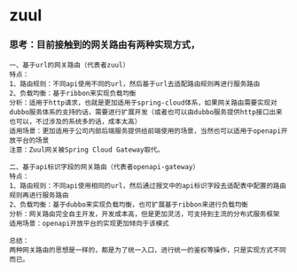 # zuul

### 思考：目前接触到的网关路由有两种实现方式，
    一、基于url的网关路由（代表者zuul）
    特点：
    1、路由规则：不同api使用不同的url，然后基于url去适配路由规则再进行服务路由
    2、负载均衡：基于ribbon来实现负载均衡
    分析：适用于http请求，也就是更加适用于spring-cloud体系，如果网关路由需要实现对dubbo服务体系的支持的话，需要进行扩展开发（或者也可以由dubbo服务提供http接口出来也可以，不过涉及的系统多的话，成本太高）
    适用场景：更加适用于公司内部后端服务提供给前端使用的场景，当然也可以适用于openapi开放平台的场景
    注意：Zuul网关被Spring Cloud Gateway取代。
    
    二、基于api标识字段的网关路由（代表者openapi-gateway）
    特点：
    1、路由规则：不同api使用相同的url，然后通过报文中的api标识字段去适配表中配置的路由规则再进行服务路由
    2、负载均衡：基于dubbo来实现负载均衡，也可扩展基于ribbon来进行负载均衡
    分析：网关路由完全自主开发，开发成本高，但是更加灵活，可支持到主流的分布式服务框架
    适用场景：openapi开放平台的实现更加倾向于该模式
    
    总结：
    两种网关路由的思想是一样的，都是为了统一入口，进行统一的鉴权等操作，只是实现方式不同而已。

